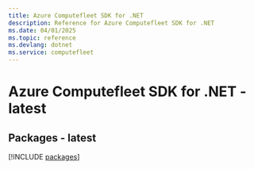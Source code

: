 ```yaml
---
title: Azure Computefleet SDK for .NET
description: Reference for Azure Computefleet SDK for .NET
ms.date: 04/01/2025
ms.topic: reference
ms.devlang: dotnet
ms.service: computefleet
---
```

# Azure Computefleet SDK for .NET - latest
## Packages - latest
[!INCLUDE [packages](computefleet-index.md)]